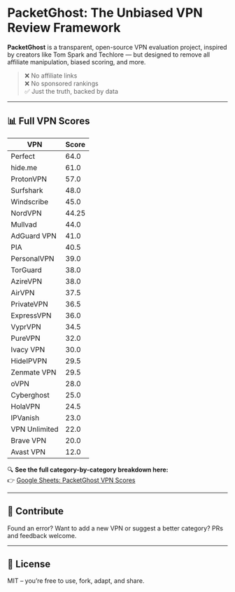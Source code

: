# PacketGhost: The Unbiased VPN Review Framework

**PacketGhost** is a transparent, open-source VPN evaluation project, inspired by creators like Tom Spark and Techlore — but designed to remove all affiliate manipulation, biased scoring, and more. 

> ❌ No affiliate links  
> ❌ No sponsored rankings  
> ✅ Just the truth, backed by data

---

## 📊 Full VPN Scores

| VPN             | Score |
|------------------|-------|
| Perfect          | 64.0  |
| hide.me          | 61.0  |
| ProtonVPN        | 57.0  |
| Surfshark        | 48.0  |
| Windscribe       | 45.0  |
| NordVPN          | 44.25 |
| Mullvad          | 44.0  |
| AdGuard VPN      | 41.0  |
| PIA              | 40.5  |
| PersonalVPN      | 39.0  |
| TorGuard         | 38.0  |
| AzireVPN         | 38.0  |
| AirVPN           | 37.5  |
| PrivateVPN       | 36.5  |
| ExpressVPN       | 36.0  |
| VyprVPN          | 34.5  |
| PureVPN          | 32.0  |
| Ivacy VPN        | 30.0  |
| HideIPVPN        | 29.5  |
| Zenmate VPN      | 29.5  |
| oVPN             | 28.0  |
| Cyberghost       | 25.0  |
| HolaVPN          | 24.5  |
| IPVanish         | 23.0  |
| VPN Unlimited    | 22.0  |
| Brave VPN        | 20.0  |
| Avast VPN        | 12.0  |

🔍 **See the full category-by-category breakdown here:**  
👉 [Google Sheets: PacketGhost VPN Scores](https://docs.google.com/spreadsheets/d/1qLpHeZq6yJhvgcDlHmhBumbn7adjIIXgG91JFkHauFE/edit?usp=sharing)

---

## 🤝 Contribute

Found an error? Want to add a new VPN or suggest a better category? PRs and feedback welcome.

---

## 📄 License

MIT – you’re free to use, fork, adapt, and share.
